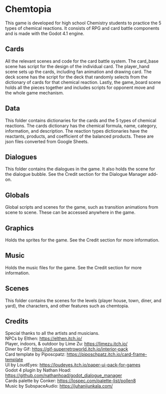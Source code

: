 # Chemtopia
This game is developed for high school Chemistry students to practice the 5 types of chemical reactions. It consists of RPG and card battle components and is made with the Godot 4.1 engine.

## Cards
All the relevant scenes and code for the card battle system. The card_base scene has script for the design of the individual card. The player_hand scene sets up the cards, including fan animation and drawing card. The deck scene has the script for the deck that randomly selects from the dictionary of cards for that chemical reaction. Lastly, the game_board scene holds all the pieces together and includes scripts for opponent move and the whole game mechanism.

## Data
This folder contains dictionaries for the cards and the 5 types of chemical reactions. The cards dictionary has the chemical formula, name, category, information, and description. The reaction types dictionaries have the reactants, products, and coefficient of the balanced products. These are json files converted from Google Sheets.

## Dialogues
This folder contains the dialogues in the game. It also holds the scene for the dialogue bubble. See the Credit section for the Dialogue Manager add-on.

## Globals
Global scripts and scenes for the game, such as transition animations from scene to scene. These can be accessed anywhere in the game.

## Graphics
Holds the sprites for the game. See the Credit section for more information.

## Music
Holds the music files for the game. See the Credit section for more information.

## Scenes
This folder contains the scenes for the levels (player house, town, diner, and yard), the characters, and other features such as chemtopia. 

## Credits
Special thanks to all the artists and musicians.  
NPCs by Elthen: https://elthen.itch.io/   
Player, indoors, & outdoor by Lime Zu: https://limezu.itch.io/  
Diner by Gif: https://gif-superretroworld.itch.io/interior-pack   
Card template by Piposcpatz: https://piposchpatz.itch.io/card-frame-template   
UI by LoudEyes: https://loudeyes.itch.io/paper-ui-pack-for-games  
Godot 4 plugin by Nathan Hoad:   https://github.com/nathanhoad/godot_dialogue_manager   
Cards palette by Conker: https://lospec.com/palette-list/pollen8  
Music by SubspaceAudio: https://juhanijunkala.com/   
